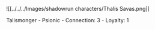 ![[../../../Images/shadowrun characters/Thalís Savas.png]]

Talismonger
	- Psionic
	- Connection: 3
	- Loyalty: 1